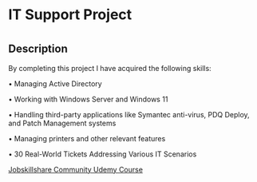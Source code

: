 <h1>IT Support Project<h1>

<h2>Description</h2>
By completing this project I have acquired the following skills:

• Managing Active Directory

• Working with Windows Server and Windows 11

• Handling third-party applications like Symantec anti-virus, PDQ Deploy, and Patch Management systems

• Managing printers and other relevant features

• 30 Real-World Tickets Addressing Various IT Scenarios


[Jobskillshare Community Udemy Course](https://www.udemy.com/course/it-support-project-for-it-professionals/)

</p>

<!--
 ```diff
- text in red
+ text in green
! text in orange
# text in gray
@@ text in purple (and bold)@@
```
--!>
